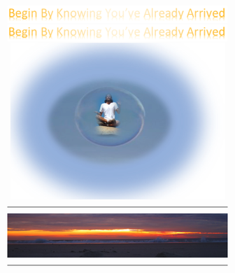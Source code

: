 <p align="center"><img src="./images/githead.png"><img src="./images/githead.png"><img src="./images/bubbleboy.png"></p>
<hr/>
<p align="center"><img src="./images/sunrise.png"></p>
<hr/>                                          
<!--
**TheJollyLaMa/TheJollyLaMa** is a ✨ _special_ ✨ repository because its `README.md` (this file) appears on your GitHub profile.

Here are some ideas to get you started:

- 🔭 I’m currently working on ...
- 🌱 I’m currently learning ...
- 👯 I’m looking to collaborate on ...
- 🤔 I’m looking for help with ...
- 💬 Ask me about ...
- 📫 How to reach me: ...
- 😄 Pronouns: ...
- ⚡ Fun fact: ...

![congaree](./images/ConPan1.png?raw=true)![congaree](./images/ConPan2.png?raw=true)![congaree](./images/ConPan3.png?raw=true)![congaree](./images/ConPan4.png?raw=true)![congaree](./images/ConPan5.png?raw=true)![congaree](./images/ConPan6.png?raw=true)![congaree](./images/ConPan7.png?raw=true)![congaree](./images/ConPan8.png?raw=true)



-->
